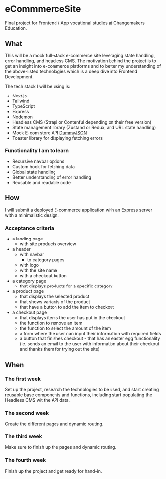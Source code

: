 # eCommmerceSite
Final project for Frontend / App vocational studies at Changemakers Education. 

## What

This will be a mock full-stack e-commerce site leveraging state handling, error handling, and headless CMS. The motivation behind the project is to get an insight into e-commerce platforms and to better my understanding of the above-listed technologies which is a deep dive into Frontend Development. 

The tech stack I will be using is:
- Next.js
- Tailwind
- TypeScript
- Express
- Nodemon
- Headless CMS (Strapi or Contenful depending on their free version)
- State management library (Zustand or Redux, and URL state handling)
- Mock E-com store API [DummyJSON](https://github.com/Ovi/DummyJSON)
- Toaster library for displaying fetching errors

### Functionality I am to learn

- Recursive navbar options
- Custom hook for fetching data
- Global state handling
- Better understanding of error handling
- Reusable and readable code

## How

I will submit a deployed E-commerce application with an Express server with a minimalistic design. 

### Acceptance criteria

- a landing page
  - with site products overview
- a header
  - with navbar
    - to category pages
  - with logo
  - with the site name
  - with a checkout button
- a category page
  - that displays products for a specific category 
- a product page
  - that displays the selected product
  - that shows variants of the product
  - that have a button to add the item to checkout
- a checkout page
  - that displays items the user has put in the checkout
  - the function to remove an item
  - the function to select the amount of the item
  - a form where the user can input their information with required fields
  - a button that finishes checkout - that has an easter egg functionality (ie. sends an email to the user with information about their checkout and thanks them for trying out the site)
 
## When

### The first week

Set up the project, research the technologies to be used, and start creating reusable base components and functions, including start populating the Headless CMS wit the API data. 

### The second week

Create the different pages and dynamic routing.

### The third week 

Make sure to finish up the pages and dynamic routing. 

### The fourth week 

Finish up the project and get ready for hand-in. 
